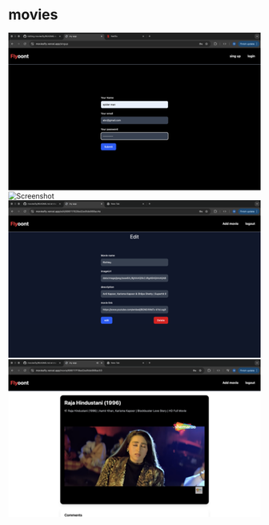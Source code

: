 # movies
![Screenshot](Screenshot%202025-06-30%20at%202.40.15%20PM.png)
![Screenshot](Screenshot%202025-06-30%20at%203.42.11%20PM.png)
![Screenshot](Screenshot%202025-06-30%20at%203.42.24%20PM.png)
![Screenshot](Screenshot%202025-06-30%20at%203.43.34%20PM.png)


